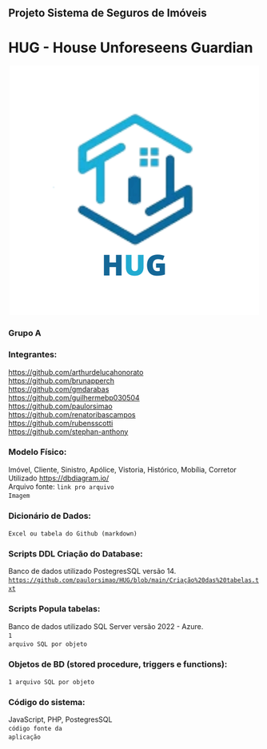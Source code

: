 ## Projeto Sistema de Seguros de Imóveis
# HUG - House Unforeseens Guardian

<div align="center">
  <img src="public/logo.jpg" alt="Logo">
</div>

### Grupo A

### Integrantes:
https://github.com/arthurdelucahonorato <br>
https://github.com/brunapperch <br>
https://github.com/gmdarabas <br>
https://github.com/guilhermebp030504 <br>
https://github.com/paulorsimao <br>
https://github.com/renatoribascampos <br>
https://github.com/rubensscotti <br>
https://github.com/stephan-anthony <br>

### Modelo Físico:
Imóvel, Cliente, Sinistro, Apólice, Vistoria, Histórico, Mobília, Corretor <br>
Utilizado https://dbdiagram.io/<br>
Arquivo fonte: <code>link pro arquivo</code><br>
<code>Imagem</code>
  
### Dicionário de Dados:
<code>Excel ou tabela do Github (markdown)</code>

### Scripts DDL Criação do Database:
Banco de dados utilizado PostegresSQL versão 14.<br>
<code>https://github.com/paulorsimao/HUG/blob/main/Criação%20das%20tabelas.txt</code>

### Scripts Popula tabelas:
Banco de dados utilizado SQL Server versão 2022 - Azure.<br>
<code>1 arquivo SQL por objeto</code>

### Objetos de BD (stored procedure, triggers e functions):
<code>1 arquivo SQL por objeto</code>
  
### Código do sistema:
JavaScript, PHP, PostegresSQL <br>
<code>código fonte da aplicação</code>
